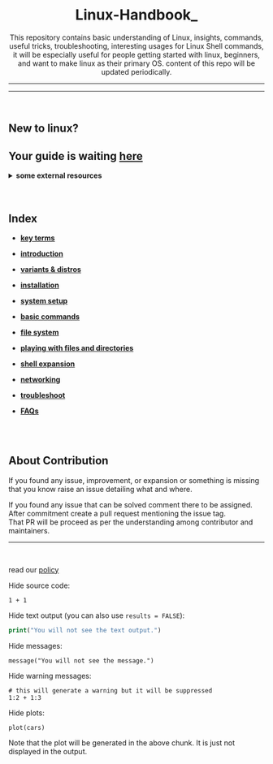<div align="center">
<h1>Linux-Handbook_</h1>

<p>
This repository contains basic understanding of Linux, insights, commands, useful tricks, troubleshooting, interesting usages for Linux Shell commands, it will be especially useful for people getting started with linux, beginners, and want to make linux as their primary OS. content of this repo will be updated periodically.
</p>
</div>

<hr>
<hr>
<br/>



## New to linux? 
##  Your guide is waiting [here](./guide/guide.md) 

<details style="cursor: pointer;"><summary><b> some external resources</b></summary>
<p>

#### yes, even hidden code blocks!

### DOCs

### video lecture

[within 25 minutes (Hindi)](https://www.youtube.com/watch?v=BGjTboXjH28)

[playlist (English)](https://www.youtube.com/playlist?list=PLtK75qxsQaMLZSo7KL-PmiRarU7hrpnwK)

### PDF

```python
print("hello world!")
```

</p>
</details>



<br/>
<br/>

## Index

<b>

- [key terms](./data/)  

- [introduction](./data/01-introduction/introduction.md)

- [variants & distros](./data/02-distros_&_enviornments)

- [installation](./data/03-installation)

- [system setup](./data/04-system_setup)

- [basic commands](./data/05-basic_commands)

- [file system](./data/06-file_system)

- [playing with files and directories](./data/07-playing_with_files_and_directories)

- [shell expansion](./data/08-shell_expansion)

- [networking](./data/09-networking)

- [troubleshoot](./data/10-troubleshoot)

- [FAQs](./data/11-FAQs)

</b>
<br/>
<br/>

## About Contribution

If you found any issue, improvement, or expansion or something is missing that you know raise an issue detailing what and where.

If you found any issue that can be solved comment there to be assigned. After commitment create a pull request mentioning  the issue tag.<br/>
That PR will be proceed as per the understanding among contributor and maintainers.

<hr>
<br/>

read our [policy](./.github/CODE_OF_CONDUCT)





Hide source code:

```{r, echo=FALSE}
1 + 1
```

Hide text output (you can also use `results = FALSE`):

```PHP
print("You will not see the text output.")
```

Hide messages:

```{r, message=FALSE}
message("You will not see the message.")
```

Hide warning messages:

```{r, warning=FALSE}
# this will generate a warning but it will be suppressed
1:2 + 1:3
```

Hide plots:

```{r, fig.show='hide'}
plot(cars)
```

Note that the plot will be generated in the above chunk. It is
just not displayed in the output.



[comment]: <> (in  the output file unless you use it in)
[comment]: <> (a reference style link.)